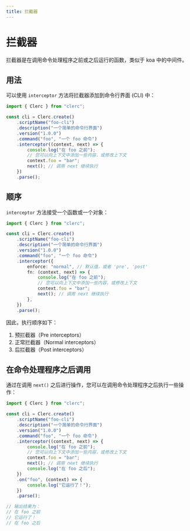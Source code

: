 ```yaml
---
title: 拦截器
---
```


# 拦截器

拦截器是在调用命令处理程序之前或之后运行的函数，类似于 koa 中的中间件。

## 用法

可以使用 `interceptor` 方法将拦截器添加到命令行界面 (CLI) 中：

```ts
import { Clerc } from "clerc";

const cli = Clerc.create()
	.scriptName("foo-cli")
	.description("一个简单的命令行界面")
	.version("1.0.0")
	.command("foo", "一个 foo 命令")
	.interceptor((context, next) => {
		console.log("在 foo 之前");
		// 您可以向上下文中添加一些内容，或修改上下文
		context.foo = "bar";
		next(); // 调用 next 继续执行
	})
	.parse();
```

## 顺序

`interceptor` 方法接受一个函数或一个对象：

```ts
import { Clerc } from "clerc";

const cli = Clerc.create()
	.scriptName("foo-cli")
	.description("一个简单的命令行界面")
	.version("1.0.0")
	.command("foo", "一个 foo 命令")
	.interceptor({
		enforce: "normal", // 默认值，或者 'pre', 'post'
		fn: (context, next) => {
			console.log("在 foo 之前");
			// 您可以向上下文中添加一些内容，或修改上下文
			context.foo = "bar";
			next(); // 调用 next 继续执行
		},
	})
	.parse();
```

因此，执行顺序如下：

1. 预拦截器（Pre interceptors）
2. 正常拦截器（Normal interceptors）
3. 后拦截器（Post interceptors）

## 在命令处理程序之后调用

通过在调用 `next()` 之后进行操作，您可以在调用命令处理程序之后执行一些操作：

```ts
import { Clerc } from "clerc";

const cli = Clerc.create()
	.scriptName("foo-cli")
	.description("一个简单的命令行界面")
	.version("1.0.0")
	.command("foo", "一个 foo 命令")
	.interceptor((context, next) => {
		console.log("在 foo 之前");
		// 您可以向上下文中添加一些内容，或修改上下文
		context.foo = "bar";
		next(); // 调用 next 继续执行
		console.log("在 foo 之后");
	})
	.on("foo", (context) => {
		console.log("它运行了！");
	})
	.parse();

// 输出结果为：
// 在 foo 之前
// 它运行了！
// 在 foo 之后
```
